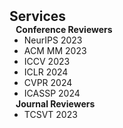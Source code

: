 <h2 id="services" style="margin: 2px 0px 0px;">Services</h2>

<div class="services">


<h4 style="margin:0 10px 0px;">Conference Reviewers</h4>

<ul style="margin:0 0 0px;">
<li>NeurIPS 2023</li>
<li>ACM MM 2023</li>
<li>ICCV 2023</li>
<li>ICLR 2024</li>
<li>CVPR 2024</li>
<li>ICASSP 2024</li>
</ul>

<h4 style="margin:0 10px 0;">Journal Reviewers</h4>

<ul style="margin:0 0 0px;">
<li>TCSVT 2023</li>
</ul>

</div>
